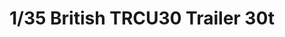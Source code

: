 ---
title: "1/35 British TRCU30 Trailer 30t"
price: TBA
desc: ""
img_path: "/assets/img/TM35205.jpg"
brand: AMMO
available: false
special_offer: false
new: false
soon: false
cat: "Plasticne-Makete"
subcat: "PM-OSTALO"
subsubcat: ""
sifra: "TM35205"
---